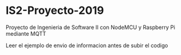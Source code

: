 # IS2-Proyecto-2019
Proyecto de Ingenieria de Software II con NodeMCU y Raspberry Pi mediante MQTT

Leer el ejemplo de envio de informacion antes de subir el codigo
